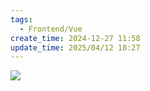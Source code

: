 ```yaml
---
tags:
  - Frontend/Vue
create_time: 2024-12-27 11:58
update_time: 2025/04/12 18:27
---
```


![](https://www.bilibili.com/video/BV1m8411k7N7?vd_source=84272a2d7f72158b38778819be5bc6ad)
